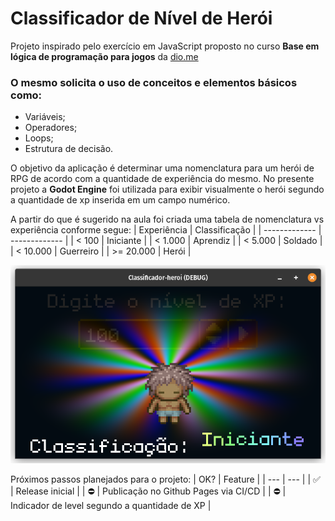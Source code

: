 # Classificador de Nível de Herói

Projeto inspirado pelo exercício em JavaScript proposto no curso **Base em lógica de programação para jogos** da [dio.me](https://web.dio.me/home)

### O mesmo solicita o uso de conceitos e elementos básicos como:
- Variáveis;
- Operadores;
- Loops;
- Estrutura de decisão.

O objetivo da aplicação é determinar uma nomenclatura para um herói de RPG de acordo com a quantidade de experiência do mesmo. No presente projeto a **Godot Engine** foi utilizada para exibir visualmente o herói segundo a quantidade de xp inserida em um campo numérico.

A partir do que é sugerido na aula foi criada uma tabela de nomenclatura vs experiência conforme segue:
| Experiência  | Classificação |
| ------------- | ------------- |
| < 100  | Iniciante  |
| < 1.000  | Aprendiz  |
| < 5.000  | Soldado  |
| < 10.000  | Guerreiro  |
| >= 20.000  | Herói  |

![print exibindo a mudança de estado do personagem](assets/images/classificador_nivel_heroi_godot.png)

Próximos passos planejados para o projeto:
| OK? | Feature |
| --- | --- |
| ✅  | Release inicial  |
| ⛔  | Publicação no Github Pages via CI/CD  |
| ⛔  | Indicador de level segundo a quantidade de XP  |
